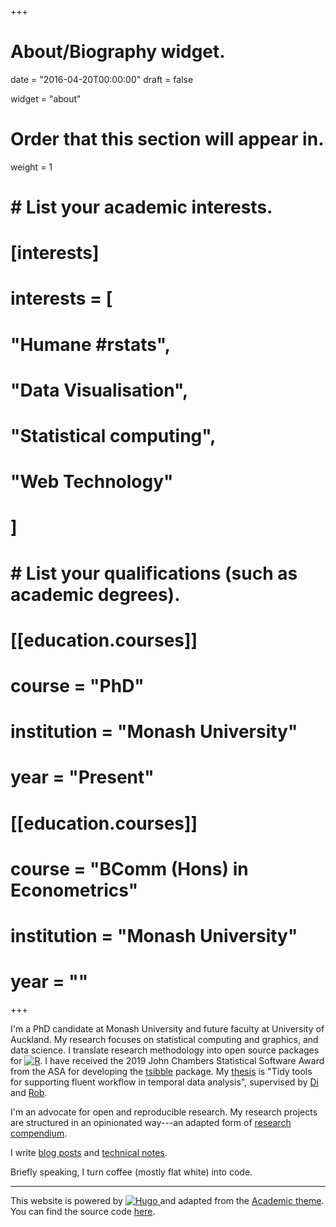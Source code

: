+++
# About/Biography widget.

date = "2016-04-20T00:00:00"
draft = false

widget = "about"

# Order that this section will appear in.
weight = 1

# # List your academic interests.
# [interests]
#   interests = [
#     "Humane #rstats",
#     "Data Visualisation",
#     "Statistical computing",
#     "Web Technology"
#   ]
# 
# # List your qualifications (such as academic degrees).
# [[education.courses]]
#   course = "PhD"
#   institution = "Monash University"
#   year = "Present"
# 
# [[education.courses]]
#   course = "BComm (Hons) in Econometrics"
#   institution = "Monash University"
#   year = ""
 
+++

I'm a PhD candidate at Monash University and future faculty at University of Auckland. My research focuses on statistical computing and graphics, and data science. I translate research methodology into open source packages for [![R](https://www.r-project.org/logo/Rlogo.svg)](https://www.r-project.org). I have received the 2019 John Chambers Statistical Software Award from the ASA for developing the [tsibble](https://tsibble.tidyverts.org) package. My [thesis](https://thesis.earo.me) is "Tidy tools for supporting fluent workflow in temporal data analysis", supervised by [Di](http://www.dicook.org) and [Rob](http://robjhyndman.com).

I'm an advocate for open and reproducible research. My research projects are structured in an opinionated way---an adapted form of [research compendium](https://peerj.com/preprints/3192/).

I write [blog posts](https://blog.earo.me) and [technical notes](http://less.earo.me).

Briefly speaking, I turn coffee (mostly flat white) into code.

---

This website is powered by [![Hugo](https://raw.githubusercontent.com/gohugoio/hugoDocs/master/static/img/hugo-logo.png)
](https://gohugo.io/) and adapted from the [Academic theme](https://sourcethemes.com/academic/). You can find the source code [here](https://github.com/earowang/earo.me).
